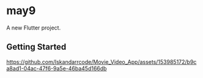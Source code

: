 # may9

A new Flutter project.

## Getting Started


https://github.com/Iskandarrcode/Movie_Video_App/assets/153985172/b9ca8ad1-04ac-47f6-9a5e-46ba45d166db

